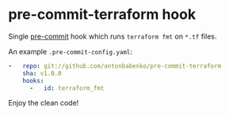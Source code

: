 # pre-commit-terraform hook

Single [pre-commit](http://pre-commit.com/) hook which runs `terraform fmt` on `*.tf` files.

An example `.pre-commit-config.yaml`:

```yaml
-   repo: git://github.com/antonbabenko/pre-commit-terraform
    sha: v1.0.0
    hooks:
      -   id: terraform_fmt
```

Enjoy the clean code!
